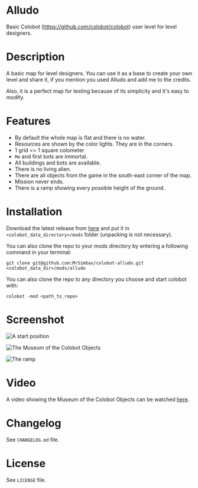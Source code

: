 # Alludo #

Basic Colobot (https://github.com/colobot/colobot) user level for level designers.

# Description #

A basic map for level designers. You can use it as a base to create your own level and share it, if you mention you used Alludo and add me to the credits.

Also, it is a perfect map for testing because of its simplicity and it's easy to modify.

# Features #

* By default the whole map is flat and there is no water.
* Resources are shown by the color lights. They are in the corners.
* 1 grid == 1 square colometer
* `Me` and first bots are immortal.
* All buildings and bots are available.
* There is no living alien.
* There are all objects from the game in the south-east corner of the map.
* Mission never ends.
* There is a ramp showing every possible height of the ground.

# Installation #

Download the latest release from [here](https://github.com/MrSimbax/colobot-alludo/releases) and put it in `<colobot_data_directory>/mods` folder (unpacking is not necessary).

You can also clone the repo to your mods directory by entering a following command in your terminal:

    git clone git@github.com:MrSimbax/colobot-alludo.git <colobot_data_dir>/mods/alludo

You can also clone the repo to any directory you choose and start colobot with:

    colobot -mod <path_to_repo>


# Screenshot #

![A start position](http://i.imgur.com/7qx6quS.png)

![The Museum of the Colobot Objects](http://i.imgur.com/cFrUKi6.png)

![The ramp](http://i.imgur.com/0AtY5od.png)

# Video #

A video showing the Museum of the Colobot Objects can be watched [here](http://youtu.be/98yW8w_4s8Y).

# Changelog #

See `CHANGELOG.md` file.

# License #

See `LICENSE` file.
